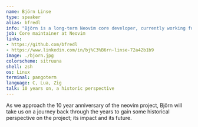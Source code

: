 ```yaml
---
name: Björn Linse
type: speaker
alias: bfredl
info: "Björn is a long-term Neovim core developer, currently working full time for the project."
job: Core maintainer at Neovim
links:
- https://github.com/bfredl
- https://www.linkedin.com/in/bj%C3%B6rn-linse-72a42b1b9
image: ./bjorn.jpg
colorscheme: sitruuna
shell: zsh
os: Linux
terminal: pangoterm
language: C, Lua, Zig
talk: 10 years on, a historic perspective
---
```


As we approach the 10 year anniversary of the neovim project, Björn will take us on a journey back through the years to gain some historical perspective on the project; its impact and its future.

